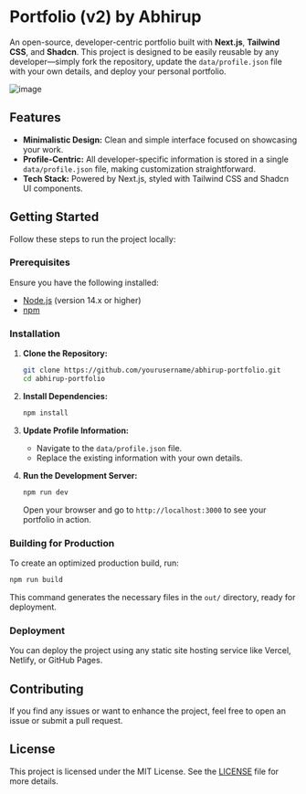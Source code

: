 # Portfolio (v2) by Abhirup

An open-source, developer-centric portfolio built with **Next.js**, **Tailwind CSS**, and **Shadcn**. This project is designed to be easily reusable by any developer—simply fork the repository, update the `data/profile.json` file with your own details, and deploy your personal portfolio.

![image](https://github.com/user-attachments/assets/23957579-4c10-483b-83b9-7b142098b9a5)


## Features

- **Minimalistic Design:** Clean and simple interface focused on showcasing your work.
- **Profile-Centric:** All developer-specific information is stored in a single `data/profile.json` file, making customization straightforward.
- **Tech Stack:** Powered by Next.js, styled with Tailwind CSS and Shadcn UI components.

## Getting Started

Follow these steps to run the project locally:

### Prerequisites

Ensure you have the following installed:

- [Node.js](https://nodejs.org/) (version 14.x or higher)
- [npm](https://www.npmjs.com/)

### Installation

1. **Clone the Repository:**

   ```bash
   git clone https://github.com/yourusername/abhirup-portfolio.git
   cd abhirup-portfolio
   ```

2. **Install Dependencies:**

   ```bash
   npm install
   ```

3. **Update Profile Information:**

   - Navigate to the `data/profile.json` file.
   - Replace the existing information with your own details.

4. **Run the Development Server:**

   ```bash
   npm run dev
   ```

   Open your browser and go to `http://localhost:3000` to see your portfolio in action.

### Building for Production

To create an optimized production build, run:

```bash
npm run build
```

This command generates the necessary files in the `out/` directory, ready for deployment.

### Deployment

You can deploy the project using any static site hosting service like Vercel, Netlify, or GitHub Pages.

## Contributing

If you find any issues or want to enhance the project, feel free to open an issue or submit a pull request.

## License

This project is licensed under the MIT License. See the [LICENSE](LICENSE) file for more details.
